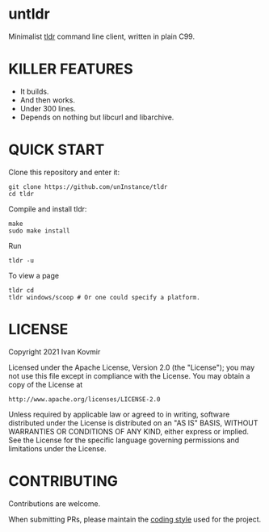 # untldr
Minimalist [tldr](https://tldr.sh/) command line client, written in plain C99.

# KILLER FEATURES
* It builds.
* And then works.
* Under 300 lines.
* Depends on nothing but libcurl and libarchive.

# QUICK START
Clone this repository and enter it:

```
git clone https://github.com/unInstance/tldr
cd tldr
```

Compile and install tldr:

```
make
sudo make install
```

Run
```
tldr -u
```

To view a page
```
tldr cd
tldr windows/scoop # Or one could specify a platform.
```

# LICENSE
Copyright 2021 Ivan Kovmir

Licensed under the Apache License, Version 2.0 (the "License");
you may not use this file except in compliance with the License.
You may obtain a copy of the License at

    http://www.apache.org/licenses/LICENSE-2.0

Unless required by applicable law or agreed to in writing, software
distributed under the License is distributed on an "AS IS" BASIS,
WITHOUT WARRANTIES OR CONDITIONS OF ANY KIND, either express or implied.
See the License for the specific language governing permissions and
limitations under the License.

# CONTRIBUTING
Contributions are welcome.

When submitting PRs, please maintain the [coding style](https://suckless.org/coding_style/)
used for the project.
